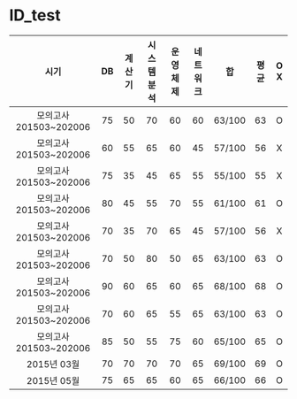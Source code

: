 # ID_test


|시기|DB|계산기|시스템분석|운영체제|네트워크|합|평균|O X|
|:----:|:----:|:----:|:----:|:----:|:----:|:----:|:----:|:----:|
|모의고사 201503~202006|75|50|70|60|60|63/100|63|O|
|모의고사 201503~202006|60|55|65|60|45|57/100|56|X|
|모의고사 201503~202006|75|35|45|65|55|55/100|55|X|
|모의고사 201503~202006|80|45|55|70|55|61/100|61|O|
|모의고사 201503~202006|70|35|70|65|45|57/100|56|X|
|모의고사 201503~202006|70|50|80|50|65|63/100|63|O|
|모의고사 201503~202006|90|60|65|60|65|68/100|68|O|
|모의고사 201503~202006|70|60|65|55|65|63/100|63|O|
|모의고사 201503~202006|85|50|55|75|60|65/100|65|O|
|2015년 03월|70|70|70|70|65|69/100|69|O|
|2015년 05월|75|65|65|60|65|66/100|66|O|

